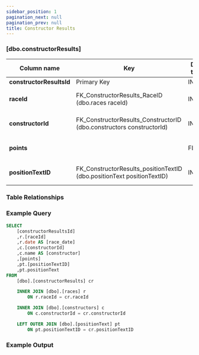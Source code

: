 ```yaml
---
sidebar_position: 1
pagination_next: null
pagination_prev: null
title: Constructor Results
---
```


### [dbo.constructorResults]
| Column name | Key | Data type | Allow NULLs | Default | Description |
| ------- | ------- | ------- | ------- | ------- | ------- |
| **constructorResultsId** |  Primary Key | INT | ☐ |  |  | 
| **raceId** | FK_ConstructorResults_RaceID (dbo.races raceId) | INT | ☐ | 0 | Foreign key link to races table | 
| **constructorId** | FK_ConstructorResults_ConstructorID (dbo.constructors constructorId) | INT | ☐ | 0 | Foreign key link to constructors | 
| **points** |  | FLOAT | ☑ |  | Constructor points for race | 
| **positionTextID** | FK_ConstructorResults_positionTextID (dbo.positionText positionTextID) | INT | ☑ |  | Foreign Key link to postitionText | 

### Table Relationships


### Example Query

```sql
SELECT 
	[constructorResultsId]
	,r.[raceId]
	,r.date AS [race_date]
	,c.[constructorId]
	,c.name AS [constructor]
	,[points]
	,pt.[positionTextID]
	,pt.positionText
FROM 
	[dbo].[constructorResults] cr

	INNER JOIN [dbo].[races] r 
		ON r.raceId = cr.raceId

	INNER JOIN [dbo].[constructors] c 
		ON c.constructorId = cr.constructorId

	LEFT OUTER JOIN [dbo].[positionText] pt
		ON pt.positionTextID = cr.positionTextID
```

### Example Output